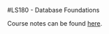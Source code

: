 #LS180 - Database Foundations

Course notes can be found [here](https://www.notion.so/jaydelatorre/LS180-Database-Foundations-49bff5d0cb4843a79049143debf92066).
